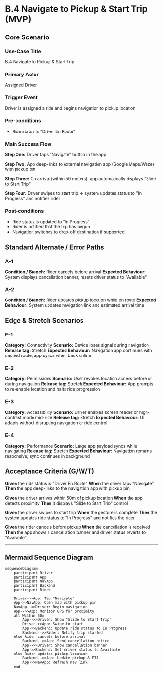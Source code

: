 # B.4 Navigate to Pickup & Start Trip (MVP)

## Core Scenario

### Use-Case Title

B.4 Navigate to Pickup & Start Trip

### Primary Actor

Assigned Driver

### Trigger Event

Driver is assigned a ride and begins navigation to pickup location

### Pre-conditions

* Ride status is "Driver En Route"

### Main Success Flow

**Step One:** Driver taps “Navigate” button in the app

**Step Two:** App deep-links to external navigation app (Google Maps/Waze) with pickup pin

**Step Three:** On arrival (within 50 meters), app automatically displays "Slide to Start Trip"

**Step Four:** Driver swipes to start trip → system updates status to "In Progress" and notifies rider

### Post-conditions

* Ride status is updated to "In Progress"
* Rider is notified that the trip has begun
* Navigation switches to drop-off destination if supported

## Standard Alternate / Error Paths

### A-1

**Condition / Branch:** Rider cancels before arrival
**Expected Behaviour:** System displays cancellation banner, resets driver status to "Available"

### A-2

**Condition / Branch:** Rider updates pickup location while en route
**Expected Behaviour:** System updates navigation link and estimated arrival time

## Edge & Stretch Scenarios

### E-1

**Category:** Connectivity
**Scenario:** Device loses signal during navigation
**Release tag:** Stretch
**Expected Behaviour:** Navigation app continues with cached route; app syncs when back online

### E-2

**Category:** Permissions
**Scenario:** User revokes location access before or during navigation
**Release tag:** Stretch
**Expected Behaviour:** App prompts to re-enable location and halts ride progression

### E-3

**Category:** Accessibility
**Scenario:** Driver enables screen reader or high-contrast mode mid-ride
**Release tag:** Stretch
**Expected Behaviour:** UI adapts without disrupting navigation or ride control

### E-4

**Category:** Performance
**Scenario:** Large app payload syncs while navigating
**Release tag:** Stretch
**Expected Behaviour:** Navigation remains responsive; sync continues in background

## Acceptance Criteria (G/W/T)

**Given** the ride status is "Driver En Route"
**When** the driver taps “Navigate”
**Then** the app deep-links to the navigation app with pickup pin

**Given** the driver arrives within 50m of pickup location
**When** the app detects proximity
**Then** it displays "Slide to Start Trip" control

**Given** the driver swipes to start trip
**When** the gesture is complete
**Then** the system updates ride status to "In Progress" and notifies the rider

**Given** the rider cancels before pickup
**When** the cancellation is received
**Then** the app shows a cancellation banner and driver status reverts to "Available"

---

## Mermaid Sequence Diagram

```mermaid
sequenceDiagram
    participant Driver
    participant App
    participant NavApp
    participant Backend
    participant Rider

    Driver->>App: Tap "Navigate"
    App->>NavApp: Open map with pickup pin
    NavApp-->>Driver: Begin navigation
    App-->>App: Monitor GPS for proximity
    alt Within 50m
        App-->>Driver: Show "Slide to Start Trip"
        Driver->>App: Swipe to start
        App->>Backend: Update ride status to In Progress
        Backend-->>Rider: Notify trip started
    else Rider cancels before arrival
        Backend-->>App: Send cancellation notice
        App-->>Driver: Show cancellation banner
        App->>Backend: Set driver status to Available
    else Rider updates pickup location
        Backend-->>App: Update pickup & ETA
        App->>NavApp: Refresh nav link
    end
```
